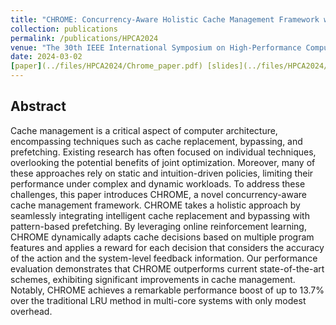 ```yaml
---
title: "CHROME: Concurrency-Aware Holistic Cache Management Framework with Online Reinforcement Learning"
collection: publications
permalink: /publications/HPCA2024
venue: "The 30th IEEE International Symposium on High-Performance Computer Architecture (HPCA2024)"
date: 2024-03-02
[paper](../files/HPCA2024/Chrome_paper.pdf) [slides](../files/HPCA2024/Chrome_slides.pdf) [poster](../files/HPCA2024/Chrome_poster.pdf)
---
```


## Abstract

Cache management is a critical aspect of computer architecture, encompassing techniques such as cache replacement, bypassing, and prefetching. Existing research has often focused on individual techniques, overlooking the potential benefits of joint optimization. Moreover, many of these approaches rely on static and intuition-driven policies, limiting their performance under complex and dynamic workloads. To address these challenges, this paper introduces CHROME, a novel concurrency-aware cache management framework. CHROME takes a holistic approach by seamlessly integrating intelligent cache replacement and bypassing with pattern-based prefetching. By leveraging online reinforcement learning, CHROME dynamically adapts cache decisions based on multiple program features and applies a reward for each decision that considers the accuracy of the action and the system-level feedback information. Our performance evaluation demonstrates that CHROME outperforms current state-of-the-art schemes, exhibiting significant improvements in cache management. Notably, CHROME achieves a remarkable performance boost of up to 13.7% over the traditional LRU method in multi-core systems with only modest overhead.
